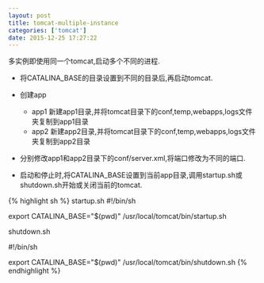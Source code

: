 ```yaml
---
layout: post
title: tomcat-multiple-instance
categories: ['tomcat']
date: 2015-12-25 17:27:22
---
```


多实例即使用同一个tomcat,启动多个不同的进程.

* 将CATALINA_BASE的目录设置到不同的目录后,再启动tomcat.
* 创建app
	- app1
		新建app1目录,并将tomcat目录下的conf,temp,webapps,logs文件夹复制到app1目录
	- app2
		新建app2目录,并将tomcat目录下的conf,temp,webapps,logs文件夹复制到app2目录

* 分别修改app1和app2目录下的conf/server.xml,将端口修改为不同的端口.
* 启动和停止时,将CATALINA_BASE设置到当前app目录,调用startup.sh或shutdown.sh开始或关闭当前的tomcat.

{% highlight sh %}
startup.sh
#!/bin/sh

export CATALINA_BASE="$(pwd)"
/usr/local/tomcat/bin/startup.sh

shutdown.sh

#!/bin/sh

export CATALINA_BASE="$(pwd)"
/usr/local/tomcat/bin/shutdown.sh
{% endhighlight %}